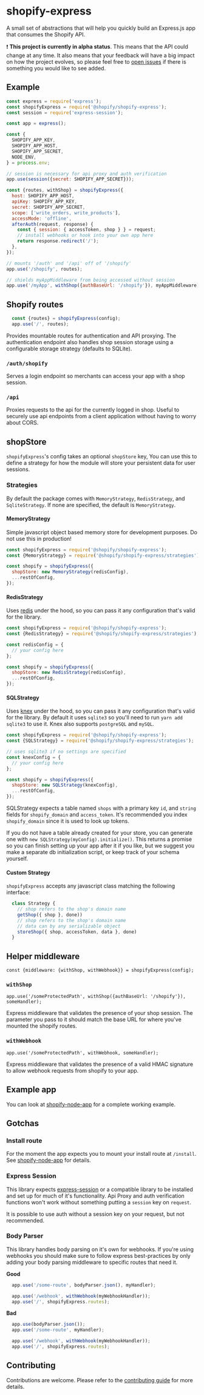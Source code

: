 # shopify-express

A small set of abstractions that will help you quickly build an Express.js app that consumes the Shopify API.

:exclamation: **This project is currently in alpha status**. This means that the API could change at any time. It also means that your feedback will have a big impact on how the project evolves, so please feel free to [open issues](https://github.com/shopify/shopify-express/issues) if there is something you would like to see added.


## Example

```javascript
const express = require('express');
const shopifyExpress = require('@shopify/shopify-express');
const session = require('express-session');

const app = express();

const {
  SHOPIFY_APP_KEY,
  SHOPIFY_APP_HOST,
  SHOPIFY_APP_SECRET,
  NODE_ENV,
} = process.env;

// session is necessary for api proxy and auth verification
app.use(session({secret: SHOPIFY_APP_SECRET}));

const {routes, withShop} = shopifyExpress({
  host: SHOPIFY_APP_HOST,
  apiKey: SHOPIFY_APP_KEY,
  secret: SHOPIFY_APP_SECRET,
  scope: ['write_orders, write_products'],
  accessMode: 'offline',
  afterAuth(request, response) {
    const { session: { accessToken, shop } } = request;
    // install webhooks or hook into your own app here
    return response.redirect('/');
  },
});

// mounts '/auth' and '/api' off of '/shopify'
app.use('/shopify', routes);

// shields myAppMiddleware from being accessed without session
app.use('/myApp', withShop({authBaseUrl: '/shopify'}), myAppMiddleware)
```

## Shopify routes

```javascript
  const {routes} = shopifyExpress(config);
  app.use('/', routes);
```

Provides mountable routes for authentication and API proxying. The authentication endpoint also handles shop session storage using a configurable storage strategy (defaults to SQLite).

### `/auth/shopify`

Serves a login endpoint so merchants can access your app with a shop session.

### `/api`

Proxies requests to the api for the currently logged in shop. Useful to securely use api
endpoints from a client application without having to worry about CORS.

## shopStore

`shopifyExpress`'s config takes an optional `shopStore` key, You can use this to define a strategy for how the module will store your persistent data for user sessions.

### Strategies

By default the package comes with `MemoryStrategy`, `RedisStrategy`, and `SqliteStrategy`. If none are specified, the default is `MemoryStrategy`.

#### MemoryStrategy

Simple javascript object based memory store for development purposes. Do not use this in production!

```javascript
const shopifyExpress = require('@shopify/shopify-express');
const {MemoryStrategy} = require('@shopify/shopify-express/strategies');

const shopify = shopifyExpress({
  shopStore: new MemoryStrategy(redisConfig),
  ...restOfConfig,
});
```

#### RedisStrategy

Uses [redis](https://www.npmjs.com/package/redis) under the hood, so you can pass it any configuration that's valid for the library.

```javascript
const shopifyExpress = require('@shopify/shopify-express');
const {RedisStrategy} = require('@shopify/shopify-express/strategies');

const redisConfig = {
  // your config here
};

const shopify = shopifyExpress({
  shopStore: new RedisStrategy(redisConfig),
  ...restOfConfig,
});
```

#### SQLStrategy

Uses [knex](https://www.npmjs.com/package/knex) under the hood, so you can pass it any configuration that's valid for the library. By default it uses `sqlite3` so you'll need to run `yarn add sqlite3` to use it. Knex also supports `postgreSQL` and `mySQL`.

```javascript
const shopifyExpress = require('@shopify/shopify-express');
const {SQLStrategy} = require('@shopify/shopify-express/strategies');

// uses sqlite3 if no settings are specified
const knexConfig = {
  // your config here
};

const shopify = shopifyExpress({
  shopStore: new SQLStrategy(knexConfig),
  ...restOfConfig,
});
```

SQLStrategy expects a table named `shops` with a primary key `id`, and `string` fields for `shopify_domain` and `access_token`. It's recommended you index `shopify_domain` since it is used to look up tokens.

If you do not have a table already created for your store, you can generate one with `new SQLStrategy(myConfig).initialize()`. This returns a promise so you can finish setting up your app after it if you like, but we suggest you make a separate db initialization script, or keep track of your schema yourself.

#### Custom Strategy

`shopifyExpress` accepts any javascript class matching the following interface:

```javascript
  class Strategy {
    // shop refers to the shop's domain name
    getShop({ shop }, done))
    // shop refers to the shop's domain name
    // data can by any serializable object
    storeShop({ shop, accessToken, data }, done)
  }
```

## Helper middleware

`const {middleware: {withShop, withWebhook}} = shopifyExpress(config);`

### `withShop`

`app.use('/someProtectedPath', withShop({authBaseUrl: '/shopify'}), someHandler);`

Express middleware that validates the presence of your shop session. The parameter you pass to it should match the base URL for where you've mounted the shopify routes.

### `withWebhook`

`app.use('/someProtectedPath', withWebhook, someHandler);`

Express middleware that validates the presence of a valid HMAC signature to allow webhook requests from shopify to your app.

## Example app

You can look at [shopify-node-app](https://github.com/shopify/shopify-node-app) for a complete working example.

## Gotchas

### Install route
For the moment the app expects you to mount your install route at `/install`. See [shopify-node-app](https://github.com/shopify/shopify-node-app) for details.

### Express Session
This library expects [express-session](https://www.npmjs.com/package/express-session) or a compatible library to be installed and set up for much of it's functionality. Api Proxy and auth verification functions won't work without something putting a `session` key on `request`.

It is possible to use auth without a session key on your request, but not recommended.

### Body Parser
This library handles body parsing on it's own for webhooks. If you're using webhooks you should make sure to follow express best-practices by only adding your body parsing middleware to specific routes that need it.

**Good**
```javascript
  app.use('/some-route', bodyParser.json(), myHandler);

  app.use('/webhook', withWebhook(myWebhookHandler));
  app.use('/', shopifyExpress.routes);
```

**Bad**
```javascript
  app.use(bodyParser.json());
  app.use('/some-route', myHandler);

  app.use('/webhook', withWebhook(myWebhookHandler));
  app.use('/', shopifyExpress.routes);
```


## Contributing

Contributions are welcome. Please refer to the [contributing guide](https://github.com/Shopify/shopify-express/blob/master/CONTRIBUTING.md) for more details.
